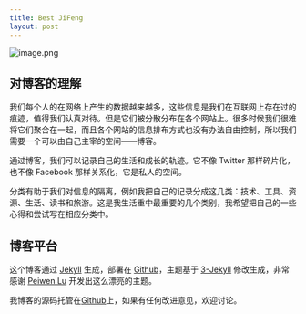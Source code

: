 ```yaml
---
title: Best JiFeng
layout: post
---
```


![image.png](http://upload-images.jianshu.io/upload_images/2385602-9a47fdba8d97c940.png?imageMogr2/auto-orient/strip%7CimageView2/2/w/310)                      

## 对博客的理解

我们每个人的在网络上产生的数据越来越多，这些信息是我们在互联网上存在过的痕迹，值得我们认真对待。但是它们被分散分布在各个网站上。很多时候我们很难将它们聚合在一起，而且各个网站的信息排布方式也没有办法自由控制，所以我们需要一个可以由自己主宰的空间——博客。

通过博客，我们可以记录自己的生活和成长的轨迹。它不像 Twitter 那样碎片化，也不像 Facebook 那样关系化，它是私人的空间。

分类有助于我们对信息的隔离，例如我把自己的记录分成这几类：技术、工具、资源、生活、读书和旅游。这是我生活重中最重要的几个类别，我希望把自己的一些心得和尝试写在相应分类中。

## 博客平台

这个博客通过 [Jekyll](http://jekyllrb.com/) 生成，部署在 [Github](https://pages.github.com)，主题基于 [3-Jekyll](https://github.com/P233/3-Jekyll) 修改生成，非常感谢 [Peiwen Lu](https://github.com/P233) 开发出这么漂亮的主题。

我博客的源码托管在[Github](https://github.com/suyan/suyan.github.io)上，如果有任何改进意见，欢迎讨论。
